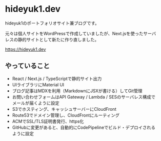 # hideyuk1.dev

hideyuk1のポートフォリオサイト兼ブログです。

元々は個人サイトをWordPressで作成していましたが、Next.jsを使ったサーバレスの静的サイトとして新たに作り直しました。

<https://hideyuk1.dev>

## やっていること

- React / Next.js / TypeScriptで静的サイト出力
- UIライブラリにMaterial UI
- ブログ記事はMDXを利用（MarkdownにJSXが書ける）してGit管理
- お問い合わせフォームはAPI Gateway / Lambda / SESのサーバレス構成でメールが届くように設定
- S3でホスティング、キャッシュサーバーにCloudFront
- Route53でドメイン管理し、CloudFrontにルーティング
- ACMでSSL/TLS証明書発行、https化
- GitHubに変更があると、自動的にCodePipelineでビルド・デプロイされるように設定